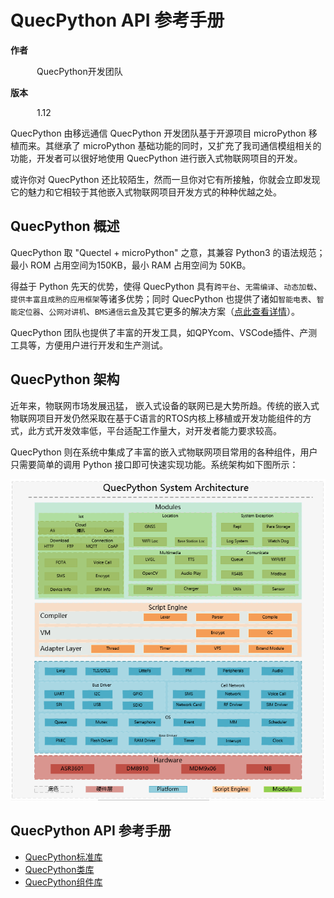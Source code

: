 # QuecPython API 参考手册

**作者**

&emsp;&emsp;&emsp;QuecPython开发团队

**版本**

&emsp;&emsp;&emsp;1.12

QuecPython 由移远通信 QuecPython 开发团队基于开源项目 microPython 移植而来。其继承了 microPython 基础功能的同时，又扩充了我司通信模组相关的功能，开发者可以很好地使用 QuecPython 进行嵌入式物联网项目的开发。

或许你对 QuecPython 还比较陌生，然而一旦你对它有所接触，你就会立即发现它的魅力和它相较于其他嵌入式物联网项目开发方式的种种优越之处。

## QuecPython 概述

QuecPython 取 "Quectel + microPython" 之意，其兼容 Python3 的语法规范；最小 ROM 占用空间为150KB，最小 RAM 占用空间为 50KB。

得益于 Python 先天的优势，使得 QuecPython 具有`跨平台`、`无需编译`、`动态加载`、`提供丰富且成熟的应用框架`等诸多优势；同时 QuecPython 也提供了诸如`智能电表`、`智能定位器`、`公网对讲机`、`BMS通信云盒`及其它更多的解决方案（[点此查看详情](./url)<!--FIXME on url-->）。

QuecPython 团队也提供了丰富的开发工具，如QPYcom、VSCode插件、产测工具等，方便用户进行开发和生产测试。

## QuecPython 架构

近年来，物联网市场发展迅猛， 嵌入式设备的联网已是大势所趋。传统的嵌入式物联网项目开发仍然采取在基于C语言的RTOS内核上移植或开发功能组件的方式，此方式开发效率低，平台适配工作量大，对开发者能力要求较高。

QuecPython 则在系统中集成了丰富的嵌入式物联网项目常用的各种组件，用户只需要简单的调用 Python 接口即可快速实现功能。系统架构如下图所示：

![](./media/QuecPython架构.png)

## QuecPython API 参考手册

- [QuecPython标准库](./QuecPython标准库/README.md)
- [QuecPython类库](./QuecPython类库/README.md)
- [QuecPython组件库](./QuecPython组件库/README.md)
